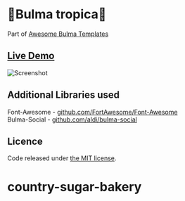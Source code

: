 # 🍍Bulma tropica🍍

Part of [Awesome Bulma Templates](https://github.com/aldi/awesome-bulma-templates)

## [Live Demo](https://restylianos.github.io/bulma-tropico-template/)

![Screenshot](https://github.com/restylianos/bulma-tropico-template/blob/main/images/screenshot.png)

## Additional Libraries used

Font-Awesome - [github.com/FortAwesome/Font-Awesome](https://github.com/FortAwesome/Font-Awesome)  
Bulma-Social - [github.com/aldi/bulma-social](https://github.com/aldi/bulma-social)

## Licence

Code released under [the MIT license](https://github.com/restylianos/bulma-tropico-template/blob/main/LICENSE).
# country-sugar-bakery
